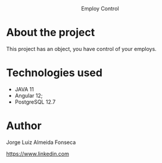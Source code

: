 <p align="center">Employ Control</p>

# About the project

This project has an object, you have control of your employs.


# Technologies used

- JAVA 11
- Angular 12;
- PostgreSQL 12.7


# Author
Jorge Luiz Almeida Fonseca

https://www.linkedin.com
